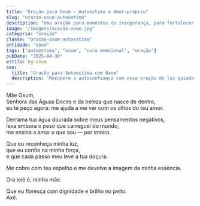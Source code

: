 ```yaml
---
title: "Oração para Oxum – Autoestima e Amor-próprio"
slug: "oracao-oxum-autoestima"
description: "Uma oração para momentos de insegurança, para fortalecer o amor-próprio sob o brilho e acolhimento de Mãe Oxum."
image: "/imagens/oracao-oxum.jpg"
categoria: "oração"
classe: "oracao-oxum-autoestima"
entidade: "oxum"
tags: ["autoestima", "oxum", "cura emocional", "oração"]
pubDate: "2025-04-30"
estilo: bg-oxum
seo:
  title: "Oração para Autoestima com Oxum"
  description: "Recupere a autoconfiança com essa oração de luz guiada por Mãe Oxum. Cura, doçura e força interior."
---
```


Mãe Oxum,  
Senhora das Águas Doces e da beleza que nasce de dentro,  
eu te peço agora: me ajuda a me ver com os olhos do teu amor.

Derrama tua água dourada sobre meus pensamentos negativos,  
leva embora o peso que carreguei do mundo,  
me ensina a amar o que sou — por inteiro.

Que eu reconheça minha luz,  
que eu confie na minha força,  
e que cada passo meu leve a tua doçura.

Me cobre com teu espelho e me devolve a imagem da minha essência.

Ora ieiê ô, minha mãe.

Que eu floresça com dignidade e brilho no peito.  
Axé.
